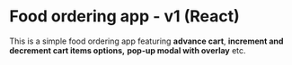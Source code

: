 # Food ordering app - v1 (React)

This is a simple food ordering app featuring **advance cart**, **increment and decrement cart items options,** **pop-up modal with overlay** etc.
